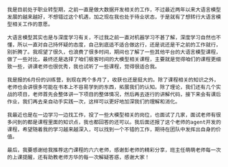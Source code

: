     我是目前处于职业转型期，之前一直是做大数据开发相关的工作，不过最近两年以来大语言模型发展的越来越好，不想错过这个机遇，加之现在我也处于待业状态，于是就有了想转行大语言模型相关工作的意愿。
    
    大语言模型其实也是与深度学习有关，不过我之前一直对机器学习不甚了解，深度学习自然也不懂，所以一直对自己持怀疑的态度，自己到底适不适合做这行，还是说还是干之前的工作就行，别折腾了。我观望了很久，也浪费了很多时间，期间也了解了一些其他平台的大语言模型课程，做了一些对比，最终还是选择了咱们极客时间的大模型相关课程，主要就是觉得咱们的课程更细致一些，讲课老师也很优秀，我也试听了一些课程，觉得很适合我。
    
    我是报的6月份的训练营，到现在两个多月了，收获也还是挺大的。除了课程相关的知识之外，老师也会讲很多可能在书本上不容易学到的东西，拓展我们的认知。除了理论，我们还有几个实战的项目，老师首先会整体讲一下项目的整体情况，然后再去逐行的讲解代码，接下来会有课后作业，我们再去亲自动手实践一次，这样可以更好地加深我们的理解和消化。
    
    我最近也是在一边学习一边找工作，投了一些大模型相关的岗位，也面试了几家，面试老师有很多问到的都是课程里面的知识点，我也都回答的还可以。我后面还报了这个老师的agent开发的课程，希望随着我的学习越来越深入，可以找到一个不错的工作，期待在团队中发挥出自身的价值。
    
    最后，我要感谢给我推荐这门课程的六六老师，感谢彭老师的精彩分享，班主任萌萌老师每一次的上课提醒，还有助教老师方华的每一次解疑答惑，感谢大家！












